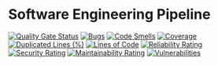 # Software Engineering Pipeline

[![Quality Gate Status](https://sonarcloud.io/api/project_badges/measure?project=set09102-test-07102024_pipeline&metric=alert_status)](https://sonarcloud.io/summary/new_code?id=set09102-test-07102024_pipeline)
[![Bugs](https://sonarcloud.io/api/project_badges/measure?project=set09102-test-07102024_pipeline&metric=bugs)](https://sonarcloud.io/summary/new_code?id=set09102-test-07102024_pipeline)
[![Code Smells](https://sonarcloud.io/api/project_badges/measure?project=set09102-test-07102024_pipeline&metric=code_smells)](https://sonarcloud.io/summary/new_code?id=set09102-test-07102024_pipeline)
[![Coverage](https://sonarcloud.io/api/project_badges/measure?project=set09102-test-07102024_pipeline&metric=coverage)](https://sonarcloud.io/summary/new_code?id=set09102-test-07102024_pipeline)
[![Duplicated Lines (%)](https://sonarcloud.io/api/project_badges/measure?project=set09102-test-07102024_pipeline&metric=duplicated_lines_density)](https://sonarcloud.io/summary/new_code?id=set09102-test-07102024_pipeline)
[![Lines of Code](https://sonarcloud.io/api/project_badges/measure?project=set09102-test-07102024_pipeline&metric=ncloc)](https://sonarcloud.io/summary/new_code?id=set09102-test-07102024_pipeline)
[![Reliability Rating](https://sonarcloud.io/api/project_badges/measure?project=set09102-test-07102024_pipeline&metric=reliability_rating)](https://sonarcloud.io/summary/new_code?id=set09102-test-07102024_pipeline)
[![Security Rating](https://sonarcloud.io/api/project_badges/measure?project=set09102-test-07102024_pipeline&metric=security_rating)](https://sonarcloud.io/summary/new_code?id=set09102-test-07102024_pipeline)
[![Maintainability Rating](https://sonarcloud.io/api/project_badges/measure?project=set09102-test-07102024_pipeline&metric=sqale_rating)](https://sonarcloud.io/summary/new_code?id=set09102-test-07102024_pipeline)
[![Vulnerabilities](https://sonarcloud.io/api/project_badges/measure?project=set09102-test-07102024_pipeline&metric=vulnerabilities)](https://sonarcloud.io/summary/new_code?id=set09102-test-07102024_pipeline)
